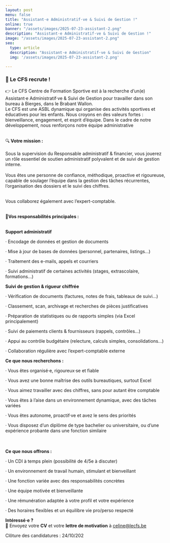 ```yaml
---
layout: post
menu: false
title: "Assistant·e Administratif·ve & Suivi de Gestion !"
online: true
banner: "/assets/images/2025-07-23-assistant-2.png"
description: "Assistant·e Administratif·ve & Suivi de Gestion !"
image: "/assets/images/2025-07-23-assistant-2.png"
seo:
  type: article
  description: "Assistant·e Administratif·ve & Suivi de Gestion"
  img: '/assets/images/2025-07-23-assistant-2.png'

---
```

### 📣 Le CFS recrute  !

👉 Le CFS Centre de Formation Sportive est à la recherche d’un(e) Assistant·e Administratif·ve & Suivi de Gestion pour travailler dans son bureau à Bierges, dans le Brabant Wallon. <br>
Le CFS est une ASBL dynamique qui organise des activités sportives et éducatives pour les enfants. Nous croyons en des valeurs fortes : bienveillance, engagement, et esprit d’équipe. Dans le cadre de notre développement, nous renforçons notre équipe administrative <br><br>

🔍<strong> Votre mission :<br><br>
</strong> Sous la supervision du Responsable administratif & financier, vous jouerez un rôle essentiel de soutien administratif polyvalent et de suivi de gestion interne.<br><br>
Vous êtes une personne de confiance, méthodique, proactive et rigoureuse, capable de soulager l’équipe dans la gestion des tâches récurrentes, l’organisation des dossiers et le suivi des chiffres.<br><br>

Vous collaborez également avec l’expert-comptable.<br><br>


🧾<strong>Vos responsabilités principales :</strong><br><br>

<strong>Support administratif</strong>

· Encodage de données et gestion de documents

· Mise à jour de bases de données (personnel, partenaires, listings...)

· Traitement des e-mails, appels et courriers

· Suivi administratif de certaines activités (stages, extrascolaire, formations…)


<strong>Suivi de gestion & rigueur chiffrée</strong>

· Vérification de documents (factures, notes de frais, tableaux de suivi...)

· Classement, scan, archivage et recherches de pièces justificatives

· Préparation de statistiques ou de rapports simples (via Excel principalement)

· Suivi de paiements clients & fournisseurs (rappels, contrôles...)

· Appui au contrôle budgétaire (relecture, calculs simples, consolidations...)

· Collaboration régulière avec l’expert-comptable externe

<strong>Ce que nous recherchons :</strong>

· Vous êtes organisé·e, rigoureux·se et fiable

· Vous avez une bonne maîtrise des outils bureautiques, surtout Excel

· Vous aimez travailler avec des chiffres, sans pour autant être comptable

· Vous êtes à l’aise dans un environnement dynamique, avec des tâches variées

· Vous êtes autonome, proactif·ve et avez le sens des priorités

· Vous disposez d’un diplôme de type bachelier ou universitaire, ou d’une expérience probante dans une fonction similaire

<br><br>
<strong>Ce que nous offrons :</strong>

· Un CDI à temps plein (possibilité de 4/5e à discuter)

· Un environnement de travail humain, stimulant et bienveillant

· Une fonction variée avec des responsabilités concrètes

· Une équipe motivée et bienveillante

· Une rémunération adaptée à votre profil et votre expérience

· Des horaires flexibles et un équilibre vie pro/perso respecté

<strong>Intéressé·e ?</strong> <br>
📩 Envoyez votre **CV** et votre **lettre de motivation** à [celine@lecfs.be](mailto:celine@lecfs.be)

Clôture des candidatures : 24/10/202

